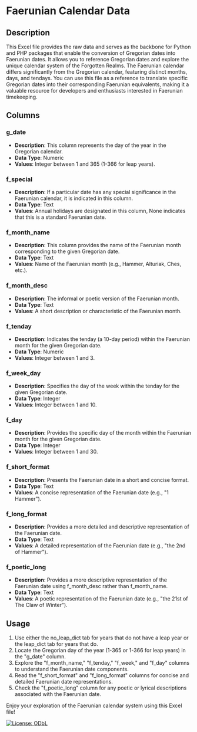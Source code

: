 # Faerunian Calendar Data

## Description
This Excel file provides the raw data and serves as the backbone for Python and PHP packages that enable the conversion of Gregorian dates into Faerunian dates. It allows you to reference Gregorian dates and explore the unique calendar system of the Forgotten Realms. The Faerunian calendar differs significantly from the Gregorian calendar, featuring distinct months, days, and tendays. You can use this file as a reference to translate specific Gregorian dates into their corresponding Faerunian equivalents, making it a valuable resource for developers and enthusiasts interested in Faerunian timekeeping.

## Columns

### g_date
- **Description**: This column represents the day of the year in the Gregorian calendar.
- **Data Type**: Numeric
- **Values**: Integer between 1 and 365 (1-366 for leap years).

### f_special
- **Description**: If a particular date has any special significance in the Faerunian calendar, it is indicated in this column.
- **Data Type**: Text
- **Values**: Annual holidays are designated in this column, None indicates that this is a standard Faerunian date.

### f_month_name
- **Description**: This column provides the name of the Faerunian month corresponding to the given Gregorian date.
- **Data Type**: Text
- **Values**: Name of the Faerunian month (e.g., Hammer, Alturiak, Ches, etc.).

### f_month_desc
- **Description**: The informal or poetic version of the Faerunian month.
- **Data Type**: Text
- **Values**: A short description or characteristic of the Faerunian month.

### f_tenday
- **Description**: Indicates the tenday (a 10-day period) within the Faerunian month for the given Gregorian date.
- **Data Type**: Numeric
- **Values**: Integer between 1 and 3.

### f_week_day
- **Description**: Specifies the day of the week within the tenday for the given Gregorian date.
- **Data Type**: Integer
- **Values**: Integer between 1 and 10.

### f_day
- **Description**: Provides the specific day of the month within the Faerunian month for the given Gregorian date.
- **Data Type**: Integer
- **Values**: Integer between 1 and 30.

### f_short_format
- **Description**: Presents the Faerunian date in a short and concise format.
- **Data Type**: Text
- **Values**: A concise representation of the Faerunian date (e.g., "1 Hammer").

### f_long_format
- **Description**: Provides a more detailed and descriptive representation of the Faerunian date.
- **Data Type**: Text
- **Values**: A detailed representation of the Faerunian date (e.g., "the 2nd of Hammer").

### f_poetic_long
- **Description**: Provides a more descriptive representation of the Faerunian date using f_month_desc rather than f_month_name.
- **Data Type**: Text
- **Values**: A poetic representation of the Faerunian date (e.g., "the 21st of The Claw of Winter").

## Usage
1. Use either the no_leap_dict tab for years that do not have a leap year or the leap_dict tab for years that do.
2. Locate the Gregorian day of the year (1-365 or 1-366 for leap years) in the "g_date" column.
3. Explore the "f_month_name," "f_tenday," "f_week," and "f_day" columns to understand the Faerunian date components.
4. Read the "f_short_format" and "f_long_format" columns for concise and detailed Faerunian date representations.
5. Check the "f_poetic_long" column for any poetic or lyrical descriptions associated with the Faerunian date.

Enjoy your exploration of the Faerunian calendar system using this Excel file!

[![License: ODbL](https://img.shields.io/badge/License-ODbL-brightgreen.svg)](https://opendatacommons.org/licenses/odbl/)
